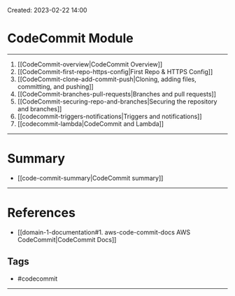 Created: 2023-02-22 14:00
# CodeCommit Module
---
1. [[CodeCommit-overview|CodeCommit Overview]]
2. [[CodeCommit-first-repo-https-config|First Repo & HTTPS Config]]
3. [[CodeCommit-clone-add-commit-push|Cloning, adding files, committing, and pushing]]
4. [[CodeCommit-branches-pull-requests|Branches and pull requests]]
5. [[CodeCommit-securing-repo-and-branches|Securing the repository and branches]]
6. [[codecommit-triggers-notifications|Triggers and notifications]]
7. [[codecommit-lambda|CodeCommit and Lambda]]
---
# Summary
- [[code-commit-summary|CodeCommit summary]]
---
# References
- [[domain-1-documentation#1. aws-code-commit-docs AWS CodeCommit|CodeCommit Docs]]

## Tags
- #codecommit 
---